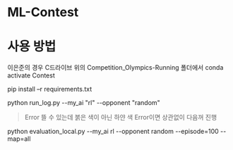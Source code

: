 # ML-Contest

# 사용 방법
이은준의 경우
C드라이브 위의 Competition_Olympics-Running 폴더에서 conda activate Contest

pip install –r requirements.txt

python run_log.py --my_ai "rl" --opponent "random"

> Error 뜰 수 있는데 붉은 색이 아닌 하얀 색 Error이면 상관없이 다음꺼 진행
  
python evaluation_local.py --my_ai rl --opponent random --episode=100 --map=all
